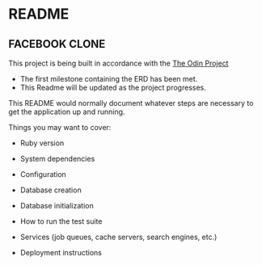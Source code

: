 # README

## FACEBOOK CLONE
This project is being built in accordance with the [The Odin Project](https://www.theodinproject.com/courses/ruby-on-rails/lessons/final-project)
* The first milestone containing the ERD has been met.
* This Readme will be updated as the project progresses.

This README would normally document whatever steps are necessary to get the
application up and running.

Things you may want to cover:

* Ruby version

* System dependencies

* Configuration

* Database creation

* Database initialization

* How to run the test suite

* Services (job queues, cache servers, search engines, etc.)

* Deployment instructions


